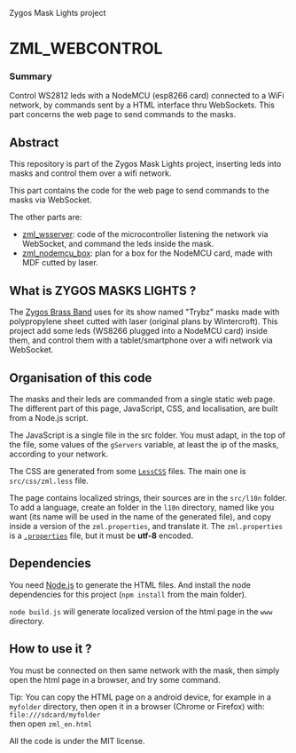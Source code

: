 Zygos Mask Lights project

ZML_WEBCONTROL
==============

### Summary

Control WS2812 leds with a NodeMCU (esp8266 card) connected to a WiFi network, by commands sent by a HTML interface thru WebSockets.
This part concerns the web page to send commands to the masks.


Abstract
--------

This repository is part of the Zygos Mask Lights project, inserting leds into masks and control them over a wifi network.

This part contains the code for the web page to send commands to the masks via WebSocket.

The other parts are:
- [zml_wsserver](https://github.com/joliclic/zml_wsserver): code of the microcontroller listening the network via WebSocket, and command the leds inside the mask.
- [zml_nodemcu_box](https://github.com/joliclic/zml_nodemcu_box): plan for a box for the NodeMCU card, made with MDF cutted by laser.


What is ZYGOS MASKS LIGHTS ?
----------------------------

The [Zygos Brass Band](http://zygos.fr)  uses for its show named "Trybz" masks made with polypropylene sheet cutted with laser (original plans by Wintercroft). This project add some leds (WS8266 plugged into a NodeMCU card) inside them, and control them with a tablet/smartphone over a wifi network via WebSocket.


Organisation of this code
-------------------------

The masks and their leds are commanded from a single static web page.
The different part of this page, JavaScript, CSS, and localisation, are built from a Node.js script.

The JavaScript is a single file in the src folder. You must adapt, in the top of the file, some values of the `gServers` variable, at least the ip of the masks, according to your network.

The CSS are generated from some [`LessCSS`](http://lesscss.org/) files. The main one is `src/css/zml.less` file.

The page contains localized strings, their sources are in the `src/l10n` folder.
To add a language, create an folder in the `l10n` directory, named like you want (its name will be used in the name of the generated file), and copy inside a version of the `zml.properties`, and translate it.
The `zml.properties` is a [`.properties`](https://en.wikipedia.org/wiki/.properties) file, but it must be **utf-8** encoded.


Dependencies
------------

You need [Node.js](https://nodejs.org) to generate the HTML files. And install the node dependencies for this project (`npm install` from the main folder).

`node build.js` will generate localized version of the html page in the `www` directory.


How to use it ?
--------------- 

You must be connected on then same network with the mask, then simply open the html page in a browser, and try some command.

Tip:
You can copy the HTML page on a android device, for example in a `myfolder` directory, then open it in a browser (Chrome or Firefox) with:  
`file:///sdcard/myfolder`  
then open `zml_en.html`


All the code is under the MIT license.
